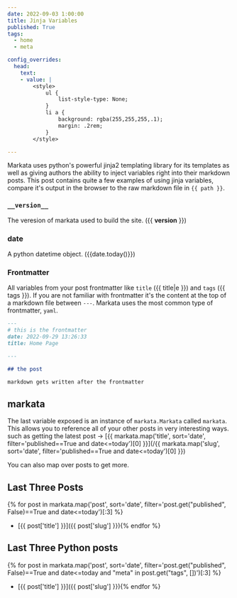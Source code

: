 ```yaml
---
date: 2022-09-03 1:00:00
title: Jinja Variables
published: True
tags:
  - home
  - meta

config_overrides:
  head:
    text:
    - value: |
        <style>
            ul {
                list-style-type: None;
            }
            li a {
                background: rgba(255,255,255,.1);
                margin: .2rem;
            }
        </style>

---
```


Markata uses python's powerful jinja2 templating library for its templates as well as giving authors the ability to inject variables right into their markdown posts. This post contains quite a few examples of using jinja variables, compare it's output in the browser to the raw markdown file in `{{ path }}`.

### `__version__`

The veresion of markata used to build the site. ({{ __version__ }})

### date

A python datetime object. ({{date.today()}})

### Frontmatter

All variables from your post frontmatter like `title` ({{ title|e }}) and `tags` ({{
tags }}). If you are not familiar with frontmatter it's the content at the top
of a markdown file between `---`.  Markata uses the most common type of
frontmatter, `yaml`.

```md
---
# this is the frontmatter
date: 2022-09-29 13:26:33
title: Home Page

---

## the post

markdown gets written after the frontmatter

```

##  markata

The last variable exposed is an instance of `markata.Markata` called `markata`.
This allows you to reference all of your other posts in very interesting ways.
such as getting the latest post -> [{{ markata.map('title', sort='date', filter='published==True and date<=today')[0] }}](/{{ markata.map('slug', sort='date', filter='published==True and date<=today')[0] }})

You can also map over posts to get more.

## Last Three Posts

{% for post in markata.map('post', sort='date', filter='post.get("published", False)==True and date<=today')[:3] %}
*  [{{ post['title'] }}]({{ post['slug'] }}){% endfor %}

## Last Three Python posts

{% for post in markata.map('post', sort='date', filter='post.get("published", False)==True and date<=today and "meta" in post.get("tags", [])')[:3] %}
*  [{{ post['title'] }}]({{ post['slug'] }}){% endfor %}
